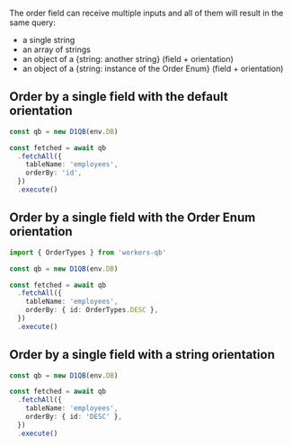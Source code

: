 The order field can receive multiple inputs and all of them will result in the same query:

- a single string
- an array of strings
- an object of a {string: another string} (field + orientation)
- an object of a {string: instance of the Order Enum} (field + orientation)

## Order by a single field with the default orientation

```ts
const qb = new D1QB(env.DB)

const fetched = await qb
  .fetchAll({
    tableName: 'employees',
    orderBy: 'id',
  })
  .execute()
```

## Order by a single field with the Order Enum orientation

```ts
import { OrderTypes } from 'workers-qb'

const qb = new D1QB(env.DB)

const fetched = await qb
  .fetchAll({
    tableName: 'employees',
    orderBy: { id: OrderTypes.DESC },
  })
  .execute()
```

## Order by a single field with a string orientation

```ts
const qb = new D1QB(env.DB)

const fetched = await qb
  .fetchAll({
    tableName: 'employees',
    orderBy: { id: 'DESC' },
  })
  .execute()
```
